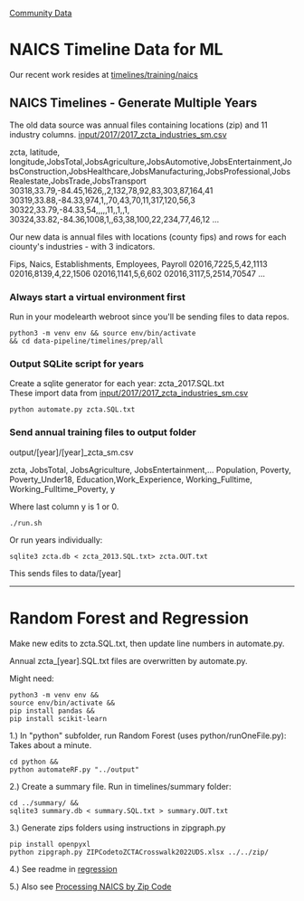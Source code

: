 [Community Data](../../../../community-data/)

# NAICS Timeline Data for ML

Our recent work resides at [timelines/training/naics](../../training/naics)

## NAICS Timelines - Generate Multiple Years

<!--Each year, at the end of April (or later... was Nov in 2019), get the latest industry file. -->

The old data source was annual files containing locations (zip) and 11 industry columns.
[input/2017/2017_zcta_industries_sm.csv](input/2017/2017_zcta_industries_sm.csv)

zcta, latitude, longitude,JobsTotal,JobsAgriculture,JobsAutomotive,JobsEntertainment,JobsConstruction,JobsHealthcare,JobsManufacturing,JobsProfessional,JobsRealestate,JobsTrade,JobsTransport
30318,33.79,-84.45,1626,,2,132,78,92,83,303,87,164,41
30319,33.88,-84.33,974,1,,70,43,70,11,317,120,56,3
30322,33.79,-84.33,54,,,,,11,,1,,1,
30324,33.82,-84.36,1008,1,,63,38,100,22,234,77,46,12
...

Our new data is annual files with locations (county fips) and rows for each ciounty's industries - with 3 indicators.

Fips, Naics, Establishments, Employees, Payroll
02016,7225,5,42,1113
02016,8139,4,22,1506
02016,1141,5,6,602
02016,3117,5,2514,70547
...

### Always start a virtual environment first

Run in your modelearth webroot since you'll be sending files to data repos.

	python3 -m venv env && source env/bin/activate
	&& cd data-pipeline/timelines/prep/all

### Output SQLite script for years
Create a sqlite generator for each year: zcta\_2017.SQL.txt  
These import data from [input/2017/2017_zcta_industries_sm.csv](input/2017/2017_zcta_industries_sm.csv)

	python automate.py zcta.SQL.txt

### Send annual training files to output folder
output/[year]/[year]\_zcta_sm.csv

zcta, JobsTotal, JobsAgriculture, JobsEntertainment,...
Population, Poverty, Poverty_Under18, Education,Work_Experience, Working_Fulltime, Working_Fulltime_Poverty, y

Where last column y is 1 or 0.


	./run.sh

Or run years individually:

	sqlite3 zcta.db < zcta_2013.SQL.txt> zcta.OUT.txt  

This sends files to data/[year]

----

# Random Forest and Regression

Make new edits to zcta.SQL.txt, then update line numbers in automate.py.

Annual zcta_[year].SQL.txt files are overwritten by automate.py.  

Might need:
	
	python3 -m venv env &&
	source env/bin/activate &&
	pip install pandas &&
	pip install scikit-learn

1.) In "python" subfolder, run Random Forest (uses python/runOneFile.py):
Takes about a minute.

	cd python &&
	python automateRF.py "../output"

2.) Create a summary file. Run in timelines/summary folder:

	cd ../summary/ &&
	sqlite3 summary.db < summary.SQL.txt > summary.OUT.txt

3.) Generate zips folders using instructions in zipgraph.py

	pip install openpyxl
	python zipgraph.py ZIPCodetoZCTACrosswalk2022UDS.xlsx ../../zip/
	
4.) See readme in [regression](../regression)

5.) Also see [Processing NAICS by Zip Code](/community-data/process/naics/) 